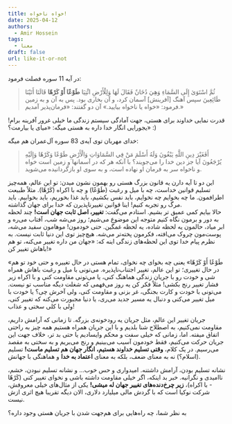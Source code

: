 ```yaml
---
title: خواه ناخواه!
date: 2025-04-12
authors:
  - Amir Hossein
tags:
  - معنا
draft: false
url: like-it-or-not
---
```

در آیه 11 سوره فصلت فرمود:
>ثُمَّ اسْتَوَىٰ إِلَى السَّمَاءِ وَهِيَ دُخَانٌ فَقَالَ لَهَا وَلِلْأَرْضِ ائْتِيَا **طَوْعًا أَوْ كَرْهًا** قَالَتَا أَتَيْنَا طَائِعِينَ
>سپس آهنگ [آفرينش‌] آسمان كرد، و آن بخارى بود. پس به آن و به زمين فرمود: «خواه يا ناخواه بياييد.» آن دو گفتند: «فرمان‌پذير آمديم.»

قدرت نمایی خداوند برای هستی، جهت آمادگی سیستم زندگی ما خیلی غرور آفرینه برام! یجورایی انگار خدا داره به هستی میگه: «میای یا بیارمت؟» :)

خدای مهربان توی آیه‌ی 83 سوره آل‌عمران هم میگه:
>أَفَغَيْرَ دِينِ اللَّهِ يَبْغُونَ وَلَهُ أَسْلَمَ مَنْ فِي السَّمَاوَاتِ وَالْأَرْضِ طَوْعًا وَكَرْهًا وَإِلَيْهِ يُرْجَعُونَ
>آيا جز دين خدا را مى‌جويند؟ با آنكه هر كه در آسمانها و زمين است خواه و ناخواه سر به فرمان او نهاده است، و به سوى او بازگردانيده مى‌شويد.

این دو تا آیه دارن یه قانون بزرگ هستی رو بهمون نشون میدن: تو این عالم، همه‌چیز تسلیم قوانین خداست، چه با میل و رغبت (طَوْعًا) و چه با اکراه (كَرْهًا). مثلاً طبیعت اطرافمون. ما چه بخوایم چه نخوایم، باید نفس بکشیم، باید غذا بخوریم، باید بخوابیم. باید مرگ رو تجربه کنیم! اینا قوانین تغییرناپذیرن که خدا برای جهان گذاشته.
<br>
حالا بیایم کمی عمیق تر بشیم. استادم می‌گفت: **تغییر، اصل ثابت جهان است!**
چند لحظه به دور و برمون نگاه کنیم متوجه این موضوع می‌شیم؛ روز می‌شه شب، آفتاب می‌ره و ابر میاد، حالمون یه لحظه شاده، یه لحظه غمگین. حتی خودمون! موهامون سفید می‌شه، پوست‌مون چروک می‌افته، فکرمون پخته‌تر می‌شه. هیچ‌چیز توی این دنیا ثابت نیست. به نظرم پیام خدا توی این لحظه‌های زندگی اینه که: «جهان من داره تغییر می‌کنه، تو هم باهاش تغییر کن!»

«طَوْعًا أَوْ كَرْهًا» یعنی چه بخوای چه نخوای، تمام هستی در حال تغییره و حتی خود تو هم در حال تغییری؛ تو این عالم، تغییر اجتناب‌ناپذیره. می‌تونی با میل و رغبت باهاش همراه شی و خودت رو با جریان زندگی هماهنگ کنی، یا می‌تونی مقاومت کنی و با اکراه زیر فشار تغییر رنج بکشی! مثلاً فکر کن یه روز می‌فهمی که شغلت دیگه مناسب تو نیست. می‌تونی با خودت و کارت بجنگی، غر بزنی و مقاومت کنی، ولی آخرش چی؟ یا خودت با میل تغییر می‌کنی و دنبال یه مسیر جدید می‌ری، یا دنیا مجبورت می‌کنه که تغییر کنی، ولی با کلی سختی و عذاب!

جریان تغییر این عالم، مثل جریان یه رودخونه‌‌ی بزرگه. تا زمانی که آرامش داریم، مقاومت نمی‌کنیم، به اصطلاح شنا بلدیم و با این جریان همراه هستیم همه چیز به راحتی اتفاق میفته. اما، زمانی که خیلی سفت و محکم وایسادیم یا حتی بد تر، خلاف جهت این جریان حرکت می‌کنیم، فقط خودمون آسیب می‌بینیم و رنج می‌بریم و به سختی به مقصد می‌رسیم. در یک کلام، **وقتی تسلیم خداوند هستیم، انگار جهان هم تسلیم ماست!** تسلیم (اسلام؟) نه به معنای ضعف، بلکه به معنای **اعتماد به خدا** و هماهنگی با جهانش. 

نشانه تسلیم بودن، آرامش داشتنه. امیدواری و حس خوب... و نشانه تسلیم نبودن، خشم، ناامیدی و نگرانیه. خبر بد اینکه، اگر خیلی مقاومت داشته باشی و نخوای تغییر کنی (كَرْهًا - با اکراه)، **زیر چرخ‌دنده‌های تغییر جهان له میشی!** یکی از مثال‌های خیلی معروفش، شرکت نوکیا است که با گردش مالی میلیارد دلاری، الان دیگه تقریبا هیچ اثری ازش نیست.

به نظر شما، چه راه‌هایی برای هم‌جهت شدن با جریان هستی وجود داره؟



